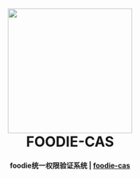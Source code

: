 <h1 align="center">
  <a href="https://github.com/o0u0o/foodie">
  <img src="http://xxx.png" width="250"/></a>
  <br>
  FOODIE-CAS
</h1>

<h4 align="center">foodie统一权限验证系统 | <a href="https://github.com/o0u0o/foodie" target="_blank">foodie-cas</a></h4>